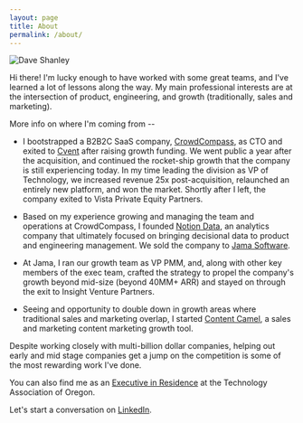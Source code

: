```yaml
---
layout: page
title: About
permalink: /about/
---
```

![Dave Shanley](https://daveshanley.co/assets/images/headshot-shanley.jpg "Dave Shanley")

Hi there! I'm lucky enough to have worked with some great teams, and I've learned a lot of lessons along the way. My main professional interests are at the intersection of product, engineering, and growth (traditionally, sales and marketing).

More info on where I'm coming from -- 

* I bootstrapped a B2B2C SaaS company, [CrowdCompass](https://crowdcompass.com), as CTO and exited to [Cvent](https://cvent.com) after raising growth funding. We went public a year after the acquisition, and continued the rocket-ship growth that the company is still experiencing today. In my time leading the division as VP of Technology, we increased revenue 25x post-acquisition, relaunched an entirely new platform, and won the market. Shortly after I left, the company exited to Vista Private Equity Partners.

* Based on my experience growing and managing the team and operations at CrowdCompass, I founded [Notion Data](https://www.crunchbase.com/organization/notion-3#section-overview), an analytics company that ultimately focused on bringing decisional data to product and engineering management. We sold the company to [Jama Software](https://jamasoftware.com). 

* At Jama, I ran our growth team as VP PMM, and, along with other key members of the exec team, crafted the strategy to propel the company's growth beyond mid-size (beyond 40MM+ ARR) and stayed on through the exit to Insight Venture Partners. 

* Seeing and opportunity to double down in growth areas where traditional sales and marketing overlap, I started [Content Camel](https://contentcamel.io), a sales and marketing content marketing growth tool. 

Despite working closely with multi-billion dollar companies, helping out early and mid stage companies get a jump on the competition is some of the most rewarding work I've done. 

You can also find me as an [Executive in Residence](http://www.techoregon.org/who-we-are/executives-residence) at the Technology Association of Oregon. 

Let's start a conversation on [LinkedIn](https://www.linkedin.com/in/dshanley/).

